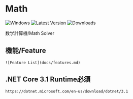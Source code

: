 # Math
![Windows](https://img.shields.io/badge/-Windows-0078D6.svg?logo=windows&style=plastic&label=)
[![Latest Version](https://img.shields.io/github/v/release/nfmcpwr/Math?style=plastic)](https://github.com/nfmcpwr/Math/releases)
![Downloads](https://img.shields.io/github/downloads/nfmcpwr/Math/total?color=green&style=plastic)<br>

数学計算機/Math Solver

## 機能/Feature
    ![Feature List](docs/features.md)
    
## .NET Core 3.1 Runtime必須
    https://dotnet.microsoft.com/en-us/download/dotnet/3.1

